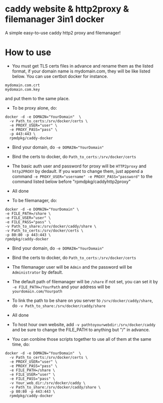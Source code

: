 # caddy website & http2proxy & filemanager 3in1 docker
A simple easy-to-use caddy http2 proxy and filemanager!

# How to use

- You must get TLS certs files in advance and rename them as the listed format, if your domain name is mydomain.com, they will be like listed below. You can use certbot docker for instance.
```
mydomain.com.crt
mydomain.com.key
```
and put them to the same place.

- To be proxy alone, do:

```
docker -d -e DOMAIN="YourDomain"  \
  -v Path_to_certs:/srv/docker/certs \
  -e PROXY_USER="user" \
  -e PROXY_PASS="pass" \
  -p 443:443 \
  rpmdpkg/caddy-docker
```
  - Bind your domain, do `-e DOMAIN="YourDomain"`
  - Bind the certs to docker, do `Path_to_certs:/srv/docker/certs`
  - The basic auth user and password for proxy will be `HTTP2proxy` and `http2PROXY` by dedault. If you want to change them, just append a command `-e PROXY_USER="username" -e PROXY_PASS="password"` to the command listed below before  "rpmdpkg/caddyhttp2proxy"
  - All done

- To be filemanager, do:

```
docker -d -e DOMAIN="YourDomain" \
-e FILE_PATH=/share \ 
-e FILE_USER="user" \
-e FILE_PASS="pass" \
-v Path_to_share:/srv/docker/caddy/share \
-v Path_to_certs:/srv/docker/certs \
-p 80:80 -p 443:443 \
rpmdpkg/caddy-docker
```

  - Bind your domain, do `-e DOMAIN="YourDomain"`
  - Bind the certs to docker, do `Path_to_certs:/srv/docker/certs`
  - The filemanager user will be `Admin` and the password will be `Administrator` by default.
  - The default path of filemanager will be `/share` if not set, you can set it by `-e FILE_PATH=/YourPath` and your address will be `yourdomain.com/Yourpath`
  - To link the path to be share on you server to `/srv/docker/caddy/share`, do `-v Path_to_share:/srv/docker/caddy/share`
  - All done

- To host hour own website, add `-v pathtoyourwebdir:/srv/docker/caddy` and be sure to change the FILE_PATH to anything but "/" in advance.

- You can conbine those scripts together to use all of them at the same time, do:

```
docker -d -e DOMAIN="YourDomain"  \
  -v Path_to_certs:/srv/docker/certs \
  -e PROXY_USER="user" \
  -e PROXY_PASS="pass" \
  -e FILE_PATH=/share \ 
  -e FILE_USER="user" \
  -e FILE_PASS="pass" \
  -v Your_web_dir:/srv/docker/caddy \
  -v Path_to_share:/srv/docker/caddy/share \
  -p 80:80 -p 443:443 \
  rpmdpkg/caddy-docker
```
